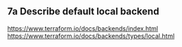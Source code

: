 ## 7a Describe default local backend

https://www.terraform.io/docs/backends/index.html
https://www.terraform.io/docs/backends/types/local.html